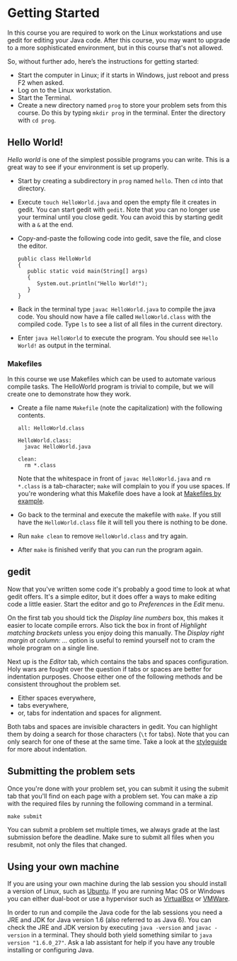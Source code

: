 # Getting Started

In this course you are required to work on the Linux workstations and use gedit
for editing your Java code. After this course, you may want to upgrade to a more
sophisticated environment, but in this course that's not allowed.

So, without further ado, here’s the instructions for getting started:

* Start the computer in Linux; if it starts in Windows, just reboot and press F2
  when asked.
* Log on to the Linux workstation.
* Start the Terminal.
* Create a new directory named `prog` to store your problem sets from this
  course. Do this by typing `mkdir prog` in the terminal. Enter the directory
  with `cd prog`.

## Hello World!

*Hello world* is one of the simplest possible programs you can write. This is a
 great way to see if your environment is set up properly.
 
* Start by creating a subdirectory in `prog` named `hello`. Then `cd` into that
  directory.
* Execute `touch HelloWorld.java` and open the empty file it creates in
  gedit. You can start gedit with `gedit`. Note that you can no longer use your
  terminal until you close gedit. You can avoid this by starting gedit with a
  `&` at the end.
* Copy-and-paste the following code into gedit, save the file, and close the
  editor.
  
      public class HelloWorld
      {
         public static void main(String[] args)
         {
            System.out.println("Hello World!");
         }
      }
  
* Back in the terminal type `javac HelloWorld.java` to compile the java
  code. You should now have a file called `HelloWorld.class` with the compiled
  code. Type `ls` to see a list of all files in the current directory.
* Enter `java HelloWorld` to execute the program. You should see `Hello World!`
  as output in the terminal.

### Makefiles

In this course we use Makefiles which can be used to automate various compile
tasks. The HelloWorld program is trivial to compile, but we will create one to
demonstrate how they work.

* Create a file name `Makefile` (note the capitalization) with the following
  contents.
  
      all: HelloWorld.class
      
      HelloWorld.class:
      	javac HelloWorld.java
      
      clean:
      	rm *.class
  
  Note that the whitespace in front of `javac HelloWorld.java` and `rm *.class`
  is a tab-character; `make` will complain to you if you use spaces. If you're
  wondering what this Makefile does have a look at [Makefiles by example].
* Go back to the terminal and execute the makefile with `make`. If you still
  have the `HelloWorld.class` file it will tell you there is nothing to be done.
* Run `make clean` to remove `HelloWorld.class` and try again.
* After `make` is finished verify that you can run the program again.

[Makefiles by example]: http://mrbook.org/tutorials/make/

## gedit

Now that you've written some code it's probably a good time to look at what
gedit offers. It's a simple editor, but it does offer a ways to make editing
code a little easier. Start the editor and go to *Preferences* in the *Edit*
menu.

On the first tab you should tick the *Display line numbers* box, this makes it
easier to locate compile errors. Also tick the box in front of *Highlight
matching brackets* unless you enjoy doing this manually. The *Display right
margin at column: ...* option is useful to remind yourself not to cram the whole
program on a single line.

Next up is the *Editor* tab, which contains the tabs and spaces
configuration. Holy wars are fought over the question if tabs or spaces are
better for indentation purposes. Choose either one of the following methods and
be consistent throughout the problem set.

* Either spaces everywhere,
* tabs everywhere,
* or, tabs for indentation and spaces for alignment.

Both tabs and spaces are invisible characters in gedit. You can highlight them
by doing a search for those characters (`\t` for tabs). Note that you can only
search for one of these at the same time. Take a look at the [styleguide] for
more about indentation.

[styleguide]: /reference/styleguide

## Submitting the problem sets

Once you're done with your problem set, you can submit it using the submit tab
that you'll find on each page with a problem set. You can make a zip with the
required files by running the following command in a terminal.

    make submit

You can submit a problem set multiple times, we always grade at the last
submission before the deadline. Make sure to submit all files when you resubmit,
not only the files that changed.

## Using your own machine

If you are using your own machine during the lab session you should install a
version of Linux, such as [Ubuntu]. If you are running Mac OS or Windows you can
either dual-boot or use a hypervisor such as [VirtualBox] or [VMWare].

In order to run and compile the Java code for the lab sessions you need a JRE
and JDK for Java version 1.6 (also referred to as Java 6). You can check the JRE
and JDK version by executing `java -version` and `javac -version` in a
terminal. They should both yield something similar to `java version
"1.6.0_27"`. Ask a lab assistant for help if you have any trouble installing or
configuring Java.

[Ubuntu]: http://www.ubuntu.com/
[VirtualBox]: https://www.virtualbox.org/
[VMWare]: http://www.vmware.com/
